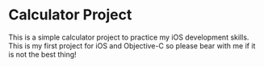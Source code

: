 #  Calculator Project
This is a simple calculator project to practice my iOS development skills.
This is my first project for iOS and Objective-C so please bear with me if it is not the best thing!

